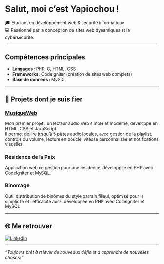 #  Salut, moi c’est Yapiochou !

🎓 Étudiant en développement web & sécurité informatique  
💻 Passionné par la conception de sites web dynamiques et la cybersécurité.

---

##  Compétences principales

- **Langages :** PHP, C, HTML, CSS
- **Frameworks :** CodeIgniter (création de sites web complets)
- **Base de données :** MySQL

---

## 🚀 Projets dont je suis fier

### [MusiqueWeb](https://github.com/Yapiochou/MusiqueWeb)
Mon premier projet : un lecteur audio web simple et moderne, développé en HTML, CSS et JavaScript.  
Il permet de lire jusqu’à 5 pistes audio locales, avec gestion de la playlist, contrôle du volume, lecture en boucle, vitesse personnalisée et notifications visuelles.

###  Résidence de la Paix
Application web de gestion pour une résidence, développée en PHP avec CodeIgniter et MySQL.

###  Binomage
Outil d’attribution de binômes du style parrain filleul, optimisé pour la simplicité et l’efficacité aussi développée en PHP avec CodeIgniter et MySQL

---

## 🌐 Me retrouver

[![LinkedIn](https://img.shields.io/badge/LinkedIn-Philippe%20Ochou-blue?logo=linkedin)](https://www.linkedin.com/in/philippe-ochou-659192361?utm_source=share&utm_campaign=share_via&utm_content=profile&utm_medium=android_app)

---

*“Toujours prêt à relever de nouveaux défis et à apprendre de nouvelles choses !”*

